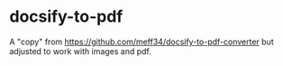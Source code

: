 # docsify-to-pdf
A "copy" from https://github.com/meff34/docsify-to-pdf-converter but adjusted to work with images and pdf.
